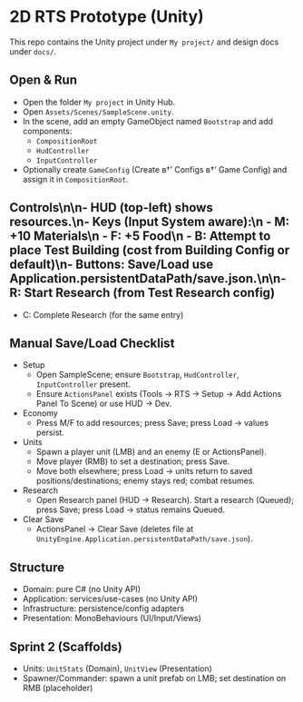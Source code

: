 ﻿# 2D RTS Prototype (Unity)

This repo contains the Unity project under `My project/` and design docs under `docs/`.

## Open & Run

- Open the folder `My project` in Unity Hub.
- Open `Assets/Scenes/SampleScene.unity`.
- In the scene, add an empty GameObject named `Bootstrap` and add components:
  - `CompositionRoot`
  - `HudController`
  - `InputController`
- Optionally create `GameConfig` (Create в†’ Configs в†’ Game Config) and assign it in `CompositionRoot`.

## Controls\n\n- HUD (top-left) shows resources.\n- Keys (Input System aware):\n  - M: +10 Materials\n  - F: +5 Food\n  - B: Attempt to place Test Building (cost from Building Config or default)\n- Buttons: Save/Load use Application.persistentDataPath/save.json.\n\n- R: Start Research (from Test Research config)
  - C: Complete Research (for the same entry)

## Manual Save/Load Checklist

- Setup
  - Open SampleScene; ensure `Bootstrap`, `HudController`, `InputController` present.
  - Ensure `ActionsPanel` exists (Tools → RTS → Setup → Add Actions Panel To Scene) or use HUD → Dev.
- Economy
  - Press M/F to add resources; press Save; press Load → values persist.
- Units
  - Spawn a player unit (LMB) and an enemy (E or ActionsPanel).
  - Move player (RMB) to set a destination; press Save.
  - Move both elsewhere; press Load → units return to saved positions/destinations; enemy stays red; combat resumes.
- Research
  - Open Research panel (HUD → Research). Start a research (Queued); press Save; press Load → status remains Queued.
- Clear Save
  - ActionsPanel → Clear Save (deletes file at `UnityEngine.Application.persistentDataPath/save.json`).

## Structure

- Domain: pure C# (no Unity API)
- Application: services/use-cases (no Unity API)
- Infrastructure: persistence/config adapters
- Presentation: MonoBehaviours (UI/Input/Views)

## Sprint 2 (Scaffolds)

- Units: `UnitStats` (Domain), `UnitView` (Presentation)
- Spawner/Commander: spawn a unit prefab on LMB; set destination on RMB (placeholder)



